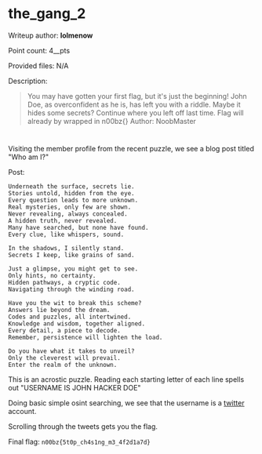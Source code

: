 # the_gang_2
Writeup author: **lolmenow**

Point count: 4__pts

Provided files: N/A

Description:
>You may have gotten your first flag, but it's just the beginning! John Doe, as overconfident as he is, has left you with a riddle. Maybe it hides some secrets? Continue where you left off last time. Flag will already by wrapped in n00bz{} Author: NoobMaster
# 

Visiting the member profile from the recent puzzle, we see a blog post titled "Who am I?"

Post:

```
Underneath the surface, secrets lie.
Stories untold, hidden from the eye.
Every question leads to more unknown.
Real mysteries, only few are shown.
Never revealing, always concealed.
A hidden truth, never revealed.
Many have searched, but none have found.
Every clue, like whispers, sound.

In the shadows, I silently stand.
Secrets I keep, like grains of sand.

Just a glimpse, you might get to see.
Only hints, no certainty.
Hidden pathways, a cryptic code.
Navigating through the winding road.

Have you the wit to break this scheme?
Answers lie beyond the dream.
Codes and puzzles, all intertwined.
Knowledge and wisdom, together aligned.
Every detail, a piece to decode.
Remember, persistence will lighten the load.

Do you have what it takes to unveil?
Only the cleverest will prevail.
Enter the realm of the unknown.
```

This is an acrostic puzzle. Reading each starting letter of each line spells out "USERNAME IS JOHN HACKER DOE"

Doing basic simple osint searching, we see that the username is a [twitter](https://twitter.com/johnhackerdoe) account.

Scrolling through the tweets gets you the flag.

Final flag: `n00bz{5t0p_ch4s1ng_m3_4f2d1a7d}`

